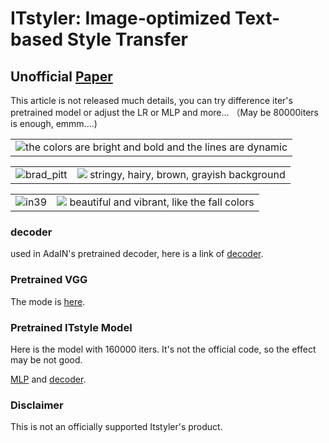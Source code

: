 # ITstyler: Image-optimized Text-based Style Transfer
## Unofficial [Paper](https://arxiv.org/abs/2301.10916)
This article is not released much details, you can try difference iter's pretrained model or adjust the LR or MLP and more... （May be 80000iters is enough, emmm....)
<table>
    <tr>
        <td><center><img src="https://github.com/zhangquanwei962/ITstyler-Image-optimized-Text-based-Style-Transfer/blob/main/output/taj_mahal_stylized_the%20colors%20are%20bright%20and%20bold%20and%20the%20lines%20are%20dynamic.jpg" >the colors are bright and bold and the lines are dynamic </center></td>
    </tr>
</table>
<table>
    <tr>
        <td ><center><img src="https://github.com/zhangquanwei962/ITstyler-Image-optimized-Text-based-Style-Transfer/blob/main/content/brad_pitt.jpg" >brad_pitt </center></td>
        <td ><center><img src="https://github.com/zhangquanwei962/ITstyler-Image-optimized-Text-based-Style-Transfer/blob/main/output/brad_pitt_stylized_stringy%2C%20hairy%2C%20brown%2C%20grayish%20background.jpg"  > stringy, hairy, brown, grayish background </center></td>
    </tr>
</table>
<table>
    <tr>
        <td><center><img src="https://github.com/zhangquanwei962/ITstyler-Image-optimized-Text-based-Style-Transfer/blob/main/content/in39.png" >in39</center></td>
        <td ><center><img src="https://github.com/zhangquanwei962/ITstyler-Image-optimized-Text-based-Style-Transfer/blob/main/output/in39_stylized_beautiful%20and%20vibrant%2C%20like%20the%20fall%20colors.jpg"  > beautiful and vibrant, like the fall colors </center> </td>
    </tr>
</table>

### decoder
used in AdaIN's pretrained decoder, here is a link of [decoder](https://drive.google.com/file/d/1JY39JT6SLdHrq9rZep07To6BjV47m_4i/view?usp=share_link).

### Pretrained VGG
The mode is [here](https://drive.google.com/file/d/1KH0baxzUTVV-IWpWcvoi__B9It8lycKn/view?usp=share_link).

### Pretrained ITstyle Model
Here is the model with 160000 iters. It's not the official code, so the effect may be not good.

[MLP](https://drive.google.com/file/d/1npJSNRF2ay-M81r1BEqDCA5m94iPZmQ9/view?usp=share_link) and [decoder](https://drive.google.com/file/d/1iObAy2qS0K_4Gftb753sUaj2aYTGv8QL/view?usp=share_link).

### Disclaimer

This is not an officially supported Itstyler's product.
